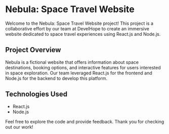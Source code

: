 # Nebula: Space Travel Website

Welcome to the Nebula: Space Travel Website project! This project is a collaborative effort by our team at DevelHope to create an immersive website dedicated to space travel experiences using React.js and Node.js.

## Project Overview

Nebula is a fictional website that offers information about space destinations, booking options, and interactive features for users interested in space exploration. Our team leveraged React.js for the frontend and Node.js for the backend to develop this platform.

## Technologies Used

- React.js
- Node.js

Feel free to explore the code and provide feedback. Thank you for checking out our work!
